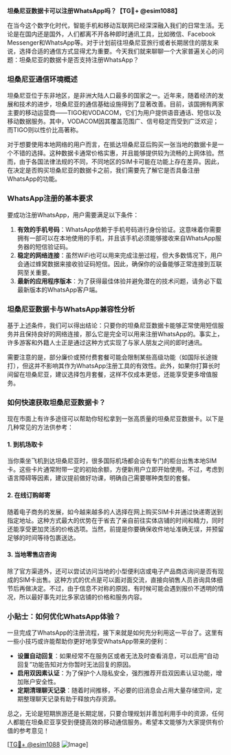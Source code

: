 **坦桑尼亚数据卡可以注册WhatsApp吗？【TG💪+ @esim1088】**

在当今这个数字化时代，智能手机和移动互联网已经深深融入我们的日常生活。无论是在国内还是国外，人们都离不开各种即时通讯工具，比如微信、Facebook Messenger和WhatsApp等。对于计划前往坦桑尼亚旅行或者长期居住的朋友来说，选择合适的通信方式显得尤为重要。今天我们就来聊聊一个大家普遍关心的问题：坦桑尼亚的数据卡是否支持注册WhatsApp？

### 坦桑尼亚通信环境概述

坦桑尼亚位于东非地区，是非洲大陆人口最多的国家之一。近年来，随着经济的发展和技术的进步，坦桑尼亚的通信基础设施得到了显著改善。目前，该国拥有两家主要的移动运营商——TIGO和VODACOM，它们为用户提供语音通话、短信以及移动数据服务。其中，VODACOM因其覆盖范围广、信号稳定而受到广泛欢迎；而TIGO则以性价比高著称。

对于想要使用本地网络的用户而言，在抵达坦桑尼亚后购买一张当地的数据卡是一个不错的选择。这种数据卡通常价格实惠，并且能够提供较为流畅的上网体验。然而，由于各国法律法规的不同，不同地区的SIM卡可能在功能上存在差异。因此，在决定是否购买坦桑尼亚的数据卡之前，我们需要先了解它是否具备注册WhatsApp的功能。

### WhatsApp注册的基本要求

要成功注册WhatsApp，用户需要满足以下条件：
1. **有效的手机号码**：WhatsApp依赖于手机号码进行身份验证。这意味着你需要拥有一部可以在本地使用的手机，并且该手机必须能够接收来自WhatsApp服务器的短信验证码。
2. **稳定的网络连接**：虽然WiFi也可以用来完成注册过程，但大多数情况下，用户会通过蜂窝数据来接收验证码短信。因此，确保你的设备能够正常连接到互联网至关重要。
3. **最新的应用程序版本**：为了获得最佳体验并避免潜在的技术问题，请务必下载最新版本的WhatsApp客户端。

### 坦桑尼亚数据卡与WhatsApp兼容性分析

基于上述条件，我们可以得出结论：只要你的坦桑尼亚数据卡能够正常使用短信服务并且保持良好的网络连接，那么它是完全可以用来注册WhatsApp的。事实上，许多游客和外籍人士正是通过这种方式实现了与家人朋友之间的即时通讯。

需要注意的是，部分廉价或预付费套餐可能会限制某些高级功能（如国际长途拨打），但这并不影响其作为WhatsApp注册工具的有效性。此外，如果你打算长时间留在坦桑尼亚，建议选择包月套餐，这样不仅成本更低，还能享受更多增值服务。

### 如何快速获取坦桑尼亚数据卡？

现在市面上有许多途径可以帮助你轻松拿到一张高质量的坦桑尼亚数据卡。以下是几种常见的方法供参考：

#### 1. 到机场取卡
当你乘坐飞机到达坦桑尼亚时，很多国际机场都会设有专门的柜台出售本地SIM卡。这些卡片通常附带一定的初始余额，方便新用户立即开始使用。不过，考虑到语言障碍等因素，建议提前做好功课，明确自己需要哪种类型的套餐。

#### 2. 在线订购邮寄
随着电子商务的发展，如今越来越多的人选择在网上购买SIM卡并通过快递寄送到指定地址。这种方式最大的优势在于省去了亲自前往实体店铺的时间和精力，同时还能享受更加灵活的价格选项。当然，前提是你要确保收件地址准确无误，并预留足够的时间等待包裹送达。

#### 3. 当地零售店咨询
除了官方渠道外，还可以尝试访问当地的小型便利店或电子产品商店询问是否有现成的SIM卡出售。这种方式的优点是可以面对面交流，直接向销售人员咨询具体细节后再做决定。不过，由于信息不对称的原因，有时候可能会遇到报价不透明的情况，所以最好事先对比多家店铺的价格和服务内容。

### 小贴士：如何优化WhatsApp体验？

一旦完成了WhatsApp的注册流程，接下来就是如何充分利用这一平台了。这里有一些小技巧或许能帮助你更好地享受WhatsApp带来的便利：

- **设置自动回复**：如果经常不在服务区或者无法及时查看消息，可以启用“自动回复”功能告知对方你暂时无法回复的原因。
- **启用双因素认证**：为了保护个人隐私安全，强烈推荐开启双因素认证功能，增加账户安全性。
- **定期清理聊天记录**：随着时间推移，不必要的旧消息会占用大量存储空间，定期整理聊天记录有助于释放内存资源。

总之，无论是短期旅游还是长期定居，只要合理规划并善加利用手中的资源，任何人都能在坦桑尼亚享受到便捷高效的移动通信服务。希望本文能够为大家提供有价值的参考意见！

[[TG💪+ @esim1088](https://t.me/s/esim1088) ![Image](https://i.postimg.cc/4NQfJmqS/Snipaste-2025-05-13-00-14-12.png)]